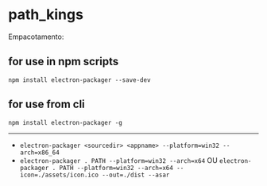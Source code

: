 # path_kings

Empacotamento:
## for use in npm scripts
`npm install electron-packager --save-dev`

## for use from cli
`npm install electron-packager -g`
***
- `electron-packager <sourcedir> <appname> --platform=win32 --arch=x86_64`
- `electron-packager . PATH --platform=win32 --arch=x64` OU `electron-packager . PATH --platform=win32 --arch=x64 --icon=./assets/icon.ico --out=./dist --asar`
